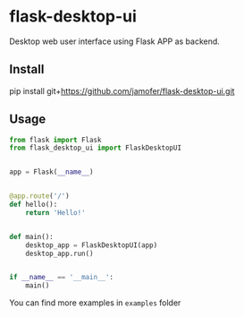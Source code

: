# flask-desktop-ui
Desktop web user interface using Flask APP as backend.

## Install
pip install git+https://github.com/jamofer/flask-desktop-ui.git

## Usage
```python
from flask import Flask
from flask_desktop_ui import FlaskDesktopUI


app = Flask(__name__)


@app.route('/')
def hello():
    return 'Hello!'


def main():
    desktop_app = FlaskDesktopUI(app)
    desktop_app.run()


if __name__ == '__main__':
    main()
```

You can find more examples in `examples` folder
